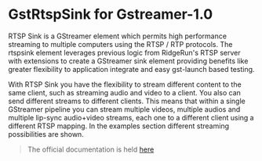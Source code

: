 # GstRtspSink for Gstreamer-1.0

RTSP Sink is a GStreamer element which permits high performance streaming to multiple computers using the RTSP / RTP protocols. The rtspsink element leverages previous logic from RidgeRun's RTSP server with extensions to create a GStreamer sink element providing benefits like greater flexibility to application integrate and easy gst-launch based testing.

With RTSP Sink you have the flexibility to stream different content to the same client, such as streaming audio and video to a client. You also can send different streams to different clients. This means that within a single GStreamer pipeline you can stream multiple videos, multiple audios and multiple lip-sync audio+video streams, each one to a different client using a different RTSP mapping. In the examples section different streaming possibilities are shown.

> The official documentation is held [here](http://developer.ridgerun.com/wiki/index.php?title=RTSP_Sink "RidgeRun's Developer's Wiki")